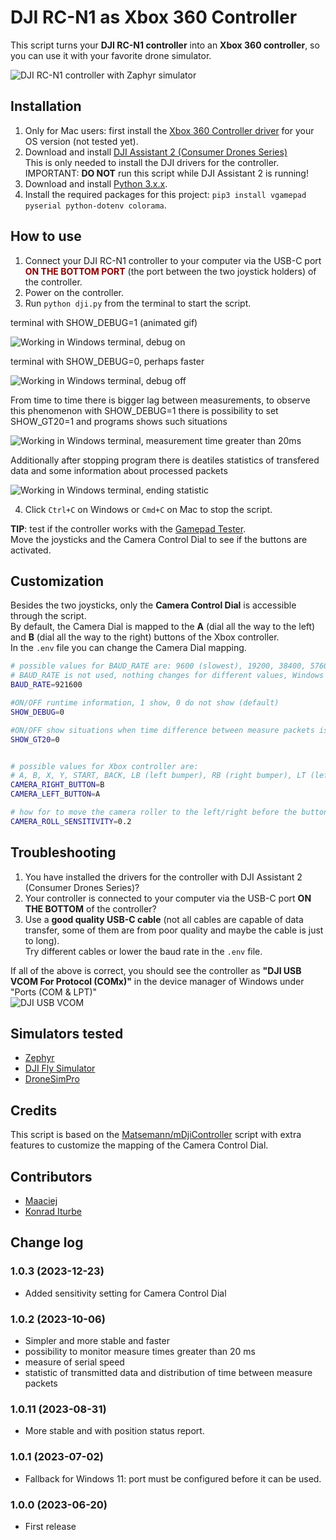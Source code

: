# DJI RC-N1 as Xbox 360 Controller

This script turns your **DJI RC-N1 controller** into an **Xbox 360 controller**, so you can use it with your favorite drone simulator.

![DJI RC-N1 controller with Zaphyr simulator](assets/Zephyr_simulator.jpg)

## Installation

1. Only for Mac users: first install the [Xbox 360 Controller driver](https://www.google.com/search?q=xbox+360+controller+driver+mac&oq=xbox+360+controller+driver+mac+os) for your OS version (not tested yet).
2. Download and install [DJI Assistant 2 (Consumer Drones Series)](https://www.dji.com/be/downloads/softwares/dji-assistant-2-consumer-drones-series)  
This is only needed to install the DJI drivers for the controller.  
IMPORTANT: **DO NOT** run this script while DJI Assistant 2 is running!
2. Download and install [Python 3.x.x](https://www.python.org/downloads/).
3. Install the required packages for this project: `pip3 install vgamepad pyserial python-dotenv colorama`.

## How to use

1. Connect your DJI RC-N1 controller to your computer via the USB-C port <b style="color: darkred">ON THE BOTTOM PORT</b> (the port between the two joystick holders) of the controller.
2. Power on the controller.
3. Run `python dji.py` from the terminal to start the script.

terminal with SHOW_DEBUG=1 (animated gif)

![Working in Windows terminal, debug on](assets/debug_Animation.gif)

terminal with SHOW_DEBUG=0, perhaps faster

![Working in Windows terminal, debug off](assets/debug_off.png)

From time to time there is bigger lag between measurements,
to observe this phenomenon with SHOW_DEBUG=1 there is possibility to set SHOW_GT20=1 and programs shows such situations

![Working in Windows terminal, measurement time greater than 20ms](assets/gt20.png)

Additionally after stopping program there is deatiles statistics of transfered data and some information about processed packets

![Working in Windows terminal, ending statistic](assets/longrun.png)


4. Click `Ctrl+C` on Windows or `Cmd+C` on Mac to stop the script.

**TIP**: test if the controller works with the [Gamepad Tester](https://gamepad-tester.com/).  
Move the joysticks and the Camera Control Dial to see if the buttons are activated.

## Customization

Besides the two joysticks, only the **Camera Control Dial** is accessible through the script.  
By default, the Camera Dial is mapped to the **A** (dial all the way to the left) and **B** (dial all the way to the right) buttons of the Xbox controller.  
In the `.env` file you can change the Camera Dial mapping.

```bash
# possible values for BAUD_RATE are: 9600 (slowest), 19200, 38400, 57600, 115200 (fastest)
# BAUD_RATE is not used, nothing changes for different values, Windows sets everything
BAUD_RATE=921600

#ON/OFF runtime information, 1 show, 0 do not show (default)
SHOW_DEBUG=0

#ON/OFF show situations when time difference between measure packets is > 20 ms, 1 show, 0 do not show (default), works when SHOW_DEBUG = 1
SHOW_GT20=0


# possible values for Xbox controller are:
# A, B, X, Y, START, BACK, LB (left bumper), RB (right bumper), LT (left trigger), RT (right trigger)
CAMERA_RIGHT_BUTTON=B
CAMERA_LEFT_BUTTON=A

# how for to move the camera roller to the left/right before the button is triggered (min 0.1, max 1.0, default 0.2)
CAMERA_ROLL_SENSITIVITY=0.2
```

## Troubleshooting

1. You have installed the drivers for the controller with DJI Assistant 2 (Consumer Drones Series)?
2. Your controller is connected to your computer via the USB-C port **ON THE BOTTOM** of the controller?
3. Use a **good quality USB-C cable** (not all cables are capable of data transfer, some of them are from poor quality and maybe the cable is just to long).<br>
Try different cables or lower the baud rate in the `.env` file.

If all of the above is correct, you should see the controller as **"DJI USB VCOM For Protocol (COMx)"** in the device manager of Windows under "Ports (COM & LPT)"<br>
![DJI USB VCOM](assets/com_ports.png)

## Simulators tested

- [Zephyr](https://zephyr-sim.com/)
- [DJI Fly Simulator](https://www.dji.com/be/downloads/products/simulator)
- [DroneSimPro](https://www.dronesimpro.com/)

## Credits

This script is based on the [Matsemann/mDjiController](https://github.com/Matsemann/mDjiController) script with extra features to customize the mapping of the Camera Control Dial.

## Contributors
- [Maaciej](https://github.com/Maaciej)
- [Konrad Iturbe](https://github.com/KonradIT)

## Change log

### **1.0.3** (2023-12-23)
- Added sensitivity setting for Camera Control Dial

### **1.0.2** (2023-10-06)
- Simpler and more stable and faster
- possibility to monitor measure times greater than 20 ms
- measure of serial speed
- statistic of transmitted data and distribution of time between measure packets
  
### **1.0.11** (2023-08-31)
- More stable and with position status report.
  
### **1.0.1** (2023-07-02)
- Fallback for Windows 11: port must be configured before it can be used.

### **1.0.0** (2023-06-20)
- First release